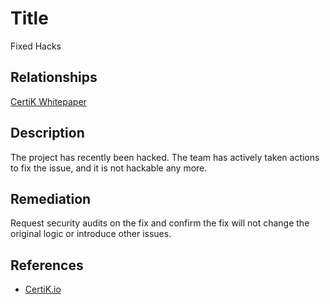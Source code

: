 # Title 
Fixed Hacks

## Relationships 
[CertiK Whitepaper](https://certik.foundation/whitepaper)

## Description 
The project has recently been hacked. The team has actively taken actions to fix the issue, and it is not hackable any more.

## Remediation
Request security audits on the fix and confirm the fix will not change the original logic or introduce other issues.

## References 
* [CertiK.io](https://certik.io)
